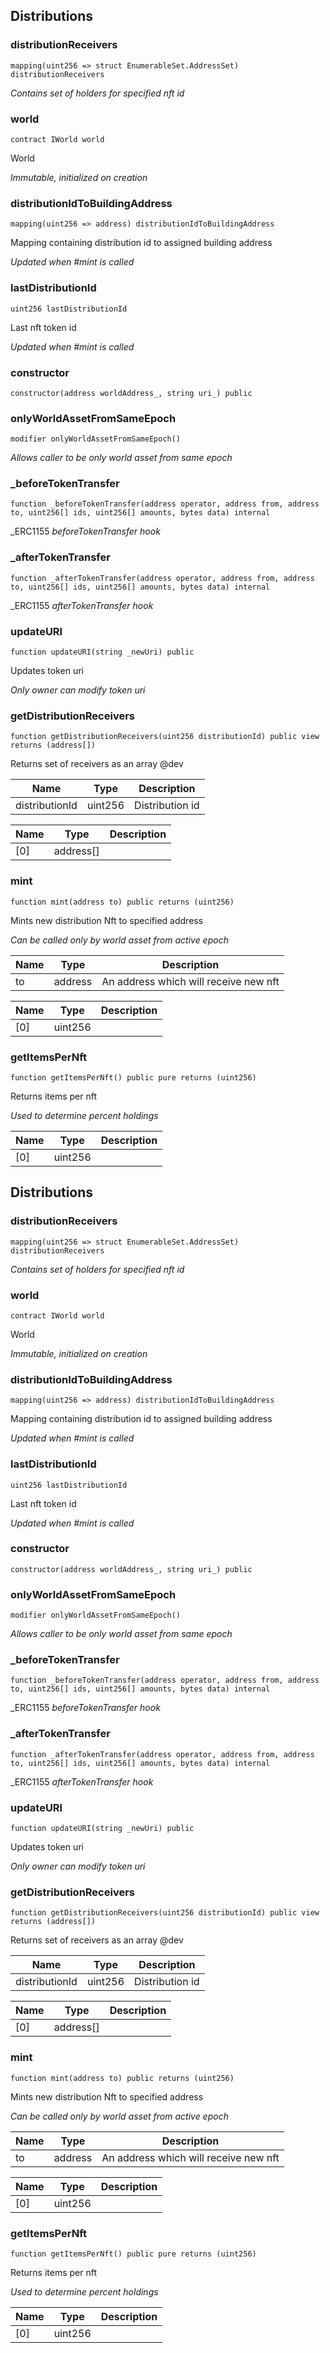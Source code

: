 ## Distributions








### distributionReceivers

```solidity
mapping(uint256 => struct EnumerableSet.AddressSet) distributionReceivers
```



_Contains set of holders for specified nft id_




### world

```solidity
contract IWorld world
```

World

_Immutable, initialized on creation_




### distributionIdToBuildingAddress

```solidity
mapping(uint256 => address) distributionIdToBuildingAddress
```

Mapping containing distribution id to assigned building address

_Updated when #mint is called_




### lastDistributionId

```solidity
uint256 lastDistributionId
```

Last nft token id

_Updated when #mint is called_




### constructor

```solidity
constructor(address worldAddress_, string uri_) public
```







### onlyWorldAssetFromSameEpoch

```solidity
modifier onlyWorldAssetFromSameEpoch()
```



_Allows caller to be only world asset from same epoch_




### _beforeTokenTransfer

```solidity
function _beforeTokenTransfer(address operator, address from, address to, uint256[] ids, uint256[] amounts, bytes data) internal
```



_ERC1155 _beforeTokenTransfer hook_




### _afterTokenTransfer

```solidity
function _afterTokenTransfer(address operator, address from, address to, uint256[] ids, uint256[] amounts, bytes data) internal
```



_ERC1155 _afterTokenTransfer hook_




### updateURI

```solidity
function updateURI(string _newUri) public
```

Updates token uri

_Only owner can modify token uri_




### getDistributionReceivers

```solidity
function getDistributionReceivers(uint256 distributionId) public view returns (address[])
```

Returns set of receivers as an array
@dev


| Name | Type | Description |
| ---- | ---- | ----------- |
| distributionId | uint256 | Distribution id |

| Name | Type | Description |
| ---- | ---- | ----------- |
| [0] | address[] |  |


### mint

```solidity
function mint(address to) public returns (uint256)
```

Mints new distribution Nft to specified address

_Can be called only by world asset from active epoch_

| Name | Type | Description |
| ---- | ---- | ----------- |
| to | address | An address which will receive new nft |

| Name | Type | Description |
| ---- | ---- | ----------- |
| [0] | uint256 |  |


### getItemsPerNft

```solidity
function getItemsPerNft() public pure returns (uint256)
```

Returns items per nft

_Used to determine percent holdings_


| Name | Type | Description |
| ---- | ---- | ----------- |
| [0] | uint256 |  |


## Distributions








### distributionReceivers

```solidity
mapping(uint256 => struct EnumerableSet.AddressSet) distributionReceivers
```



_Contains set of holders for specified nft id_




### world

```solidity
contract IWorld world
```

World

_Immutable, initialized on creation_




### distributionIdToBuildingAddress

```solidity
mapping(uint256 => address) distributionIdToBuildingAddress
```

Mapping containing distribution id to assigned building address

_Updated when #mint is called_




### lastDistributionId

```solidity
uint256 lastDistributionId
```

Last nft token id

_Updated when #mint is called_




### constructor

```solidity
constructor(address worldAddress_, string uri_) public
```







### onlyWorldAssetFromSameEpoch

```solidity
modifier onlyWorldAssetFromSameEpoch()
```



_Allows caller to be only world asset from same epoch_




### _beforeTokenTransfer

```solidity
function _beforeTokenTransfer(address operator, address from, address to, uint256[] ids, uint256[] amounts, bytes data) internal
```



_ERC1155 _beforeTokenTransfer hook_




### _afterTokenTransfer

```solidity
function _afterTokenTransfer(address operator, address from, address to, uint256[] ids, uint256[] amounts, bytes data) internal
```



_ERC1155 _afterTokenTransfer hook_




### updateURI

```solidity
function updateURI(string _newUri) public
```

Updates token uri

_Only owner can modify token uri_




### getDistributionReceivers

```solidity
function getDistributionReceivers(uint256 distributionId) public view returns (address[])
```

Returns set of receivers as an array
@dev


| Name | Type | Description |
| ---- | ---- | ----------- |
| distributionId | uint256 | Distribution id |

| Name | Type | Description |
| ---- | ---- | ----------- |
| [0] | address[] |  |


### mint

```solidity
function mint(address to) public returns (uint256)
```

Mints new distribution Nft to specified address

_Can be called only by world asset from active epoch_

| Name | Type | Description |
| ---- | ---- | ----------- |
| to | address | An address which will receive new nft |

| Name | Type | Description |
| ---- | ---- | ----------- |
| [0] | uint256 |  |


### getItemsPerNft

```solidity
function getItemsPerNft() public pure returns (uint256)
```

Returns items per nft

_Used to determine percent holdings_


| Name | Type | Description |
| ---- | ---- | ----------- |
| [0] | uint256 |  |


